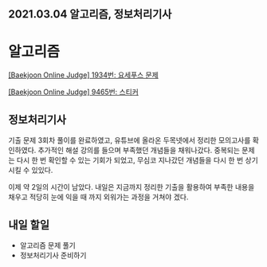 ## 2021.03.04 알고리즘, 정보처리기사

# 알고리즘

[[Baekjoon Online Judge] 1934번: 요세푸스 문제](https://hyeonic.tistory.com/156)

[[Baekjoon Online Judge] 9465번: 스티커](https://hyeonic.tistory.com/157)

## 정보처리기사
기출 문제 3회차 풀이를 완료하였고, 유튜브에 올라온 두목넷에서 정리한 모의고사를 확인하였다. 추가적인 해설 강의를 들으며 부족했던 개념들을 채워나갔다. 중복되는 문제는 다시 한 번 확인할 수 있는 기회가 되었고, 무심코 지나갔던 개념들을 다시 한 번 상기 시킬 수 있있다.

이제 약 2일의 시간이 남았다. 내일은 지금까지 정리한 기출을 활용하여 부족한 내용을 채우고 적당히 눈에 익을 때 까지 외워가는 과정을 거쳐야 겠다.

## 내일 할일
 - 알고리즘 문제 풀기
 - 정보처리기사 준비하기